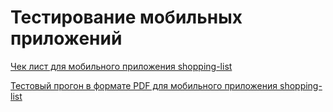 # Тестирование мобильных приложений

[Чек лист для мобильного приложения shopping-list](https://docs.google.com/spreadsheets/d/1rQE4IhpVQ6HlIonVgn7r3WbKJnbpqKnbhjCGJeyt8Ys/edit?gid=1881426248#gid=1881426248)

[Тестовый прогон в формате PDF для мобильного приложения shopping-list](https://github.com/ZzzYouth/mobile/blob/main/G9-2025-02-04.pdf)
